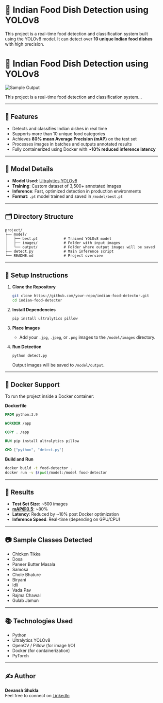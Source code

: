 
# 🍛 Indian Food Dish Detection using YOLOv8

This project is a real-time food detection and classification system built using the YOLOv8 model. It can detect over **10 unique Indian food dishes** with high precision.

# 🍛 Indian Food Dish Detection using YOLOv8

![Sample Output](https://github.com/DevanshShukla1/ShunyaOS-internship/raw/main/output/output_image_15_1.jpg)

This project is a real-time food detection and classification system...


---

## 📌 Features

- Detects and classifies Indian dishes in real time
- Supports more than 10 unique food categories
- Achieves **80% mean Average Precision (mAP)** on the test set
- Processes images in batches and outputs annotated results
- Fully containerized using Docker with **~10% reduced inference latency**

---

## 🧠 Model Details

- **Model Used**: [Ultralytics YOLOv8](https://github.com/ultralytics/ultralytics)
- **Training**: Custom dataset of 3,500+ annotated images
- **Inference**: Fast, optimized detection in production environments
- **Format**: `.pt` model trained and saved in `/model/best.pt`

---

## 🗂 Directory Structure

```
project/
├── model/
│   ├── best.pt            # Trained YOLOv8 model
│   ├── images/            # Folder with input images
│   └── output/            # Folder where output images will be saved
├── detect.py              # Main inference script
└── README.md              # Project overview
```

---

## 🔧 Setup Instructions

1. **Clone the Repository**
   ```bash
   git clone https://github.com/your-repo/indian-food-detector.git
   cd indian-food-detector
   ```

2. **Install Dependencies**
   ```bash
   pip install ultralytics pillow
   ```

3. **Place Images**
   - Add your `.jpg`, `.jpeg`, or `.png` images to the `/model/images` directory.

4. **Run Detection**
   ```bash
   python detect.py
   ```

   Output images will be saved to `/model/output`.

---

## 🐳 Docker Support

To run the project inside a Docker container:

**Dockerfile**
```dockerfile
FROM python:3.9

WORKDIR /app

COPY . /app

RUN pip install ultralytics pillow

CMD ["python", "detect.py"]
```

**Build and Run**
```bash
docker build -t food-detector .
docker run -v $(pwd)/model:/model food-detector
```

---

## 🧪 Results

- **Test Set Size**: ~500 images
- **mAP@0.5**: ~80%
- **Latency**: Reduced by ~10% post Docker optimization
- **Inference Speed**: Real-time (depending on GPU/CPU)

---

## 📷 Sample Classes Detected

- Chicken Tikka
- Dosa
- Paneer Butter Masala
- Samosa
- Chole Bhature
- Biryani
- Idli
- Vada Pav
- Rajma Chawal
- Gulab Jamun

---

## 📚 Technologies Used

- Python
- Ultralytics YOLOv8
- OpenCV / Pillow (for image I/O)
- Docker (for containerization)
- PyTorch

---

## ✍️ Author

**Devansh Shukla**  
Feel free to connect on [LinkedIn](https://www.linkedin.com/in/devansh-shukla-098b06230/)
